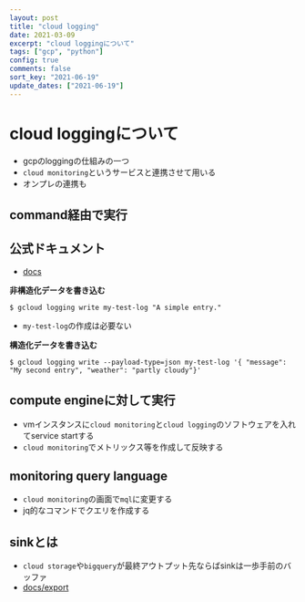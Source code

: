 ```yaml
---
layout: post
title: "cloud logging"
date: 2021-03-09
excerpt: "cloud loggingについて"
tags: ["gcp", "python"]
config: true
comments: false
sort_key: "2021-06-19"
update_dates: ["2021-06-19"]
---
```


# cloud loggingについて
 - gcpのloggingの仕組みの一つ
 - `cloud monitoring`というサービスと連携させて用いる
 - オンプレの連携も

## command経由で実行

## 公式ドキュメント
 - [docs](https://cloud.google.com/logging/docs)

**非構造化データを書き込む**
```console
$ gcloud logging write my-test-log "A simple entry."
```
 - `my-test-log`の作成は必要ない

**構造化データを書き込む**
```console
$ gcloud logging write --payload-type=json my-test-log '{ "message": "My second entry", "weather": "partly cloudy"}'
```

## compute engineに対して実行
 - vmインスタンスに`cloud monitoring`と`cloud logging`のソフトウェアを入れてservice startする
 - `cloud monitoring`でメトリックス等を作成して反映する

## monitoring query language
 - `cloud monitoring`の画面で`mql`に変更する
 - jq的なコマンドでクエリを作成する

## sinkとは
 - `cloud storage`や`bigquery`が最終アウトプット先ならばsinkは一歩手前のバッファ
 - [docs/export](https://cloud.google.com/logging/docs/export)


